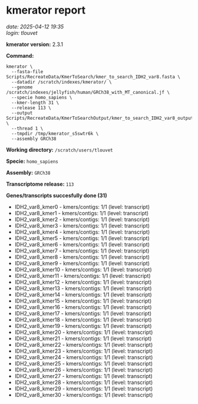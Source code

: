 # kmerator report
*date: 2025-04-12 19:35*  
*login: tlouvet*

**kmerator version:** 2.3.1

**Command:**

```
kmerator \
  --fasta-file Scripts/RecreateData/KmerToSearch/kmer_to_search_IDH2_var8.fasta \
  --datadir /scratch/indexes/kmerator/ \
  --genome /scratch/indexes/jellyfish/human/GRCh38_with_MT_canonical.jf \
  --specie homo_sapiens \
  --kmer-length 31 \
  --release 113 \
  --output Scripts/RecreateData/KmerToSearchOutput/kmer_to_search_IDH2_var8_output \
  --thread 1 \
  --tmpdir /tmp/kmerator_s5swtr6k \
  --assembly GRCh38
```

**Working directory:** `/scratch/users/tlouvet`

**Specie:** `homo_sapiens`

**Assembly:** `GRCh38`

**Transcriptome release:** `113`

**Genes/transcripts succesfully done (31)**

- IDH2_var8_kmer0 - kmers/contigs: 1/1 (level: transcript)
- IDH2_var8_kmer1 - kmers/contigs: 1/1 (level: transcript)
- IDH2_var8_kmer2 - kmers/contigs: 1/1 (level: transcript)
- IDH2_var8_kmer3 - kmers/contigs: 1/1 (level: transcript)
- IDH2_var8_kmer4 - kmers/contigs: 1/1 (level: transcript)
- IDH2_var8_kmer5 - kmers/contigs: 1/1 (level: transcript)
- IDH2_var8_kmer6 - kmers/contigs: 1/1 (level: transcript)
- IDH2_var8_kmer7 - kmers/contigs: 1/1 (level: transcript)
- IDH2_var8_kmer8 - kmers/contigs: 1/1 (level: transcript)
- IDH2_var8_kmer9 - kmers/contigs: 1/1 (level: transcript)
- IDH2_var8_kmer10 - kmers/contigs: 1/1 (level: transcript)
- IDH2_var8_kmer11 - kmers/contigs: 1/1 (level: transcript)
- IDH2_var8_kmer12 - kmers/contigs: 1/1 (level: transcript)
- IDH2_var8_kmer13 - kmers/contigs: 1/1 (level: transcript)
- IDH2_var8_kmer14 - kmers/contigs: 1/1 (level: transcript)
- IDH2_var8_kmer15 - kmers/contigs: 1/1 (level: transcript)
- IDH2_var8_kmer16 - kmers/contigs: 1/1 (level: transcript)
- IDH2_var8_kmer17 - kmers/contigs: 1/1 (level: transcript)
- IDH2_var8_kmer18 - kmers/contigs: 1/1 (level: transcript)
- IDH2_var8_kmer19 - kmers/contigs: 1/1 (level: transcript)
- IDH2_var8_kmer20 - kmers/contigs: 1/1 (level: transcript)
- IDH2_var8_kmer21 - kmers/contigs: 1/1 (level: transcript)
- IDH2_var8_kmer22 - kmers/contigs: 1/1 (level: transcript)
- IDH2_var8_kmer23 - kmers/contigs: 1/1 (level: transcript)
- IDH2_var8_kmer24 - kmers/contigs: 1/1 (level: transcript)
- IDH2_var8_kmer25 - kmers/contigs: 1/1 (level: transcript)
- IDH2_var8_kmer26 - kmers/contigs: 1/1 (level: transcript)
- IDH2_var8_kmer27 - kmers/contigs: 1/1 (level: transcript)
- IDH2_var8_kmer28 - kmers/contigs: 1/1 (level: transcript)
- IDH2_var8_kmer29 - kmers/contigs: 1/1 (level: transcript)
- IDH2_var8_kmer30 - kmers/contigs: 1/1 (level: transcript)
